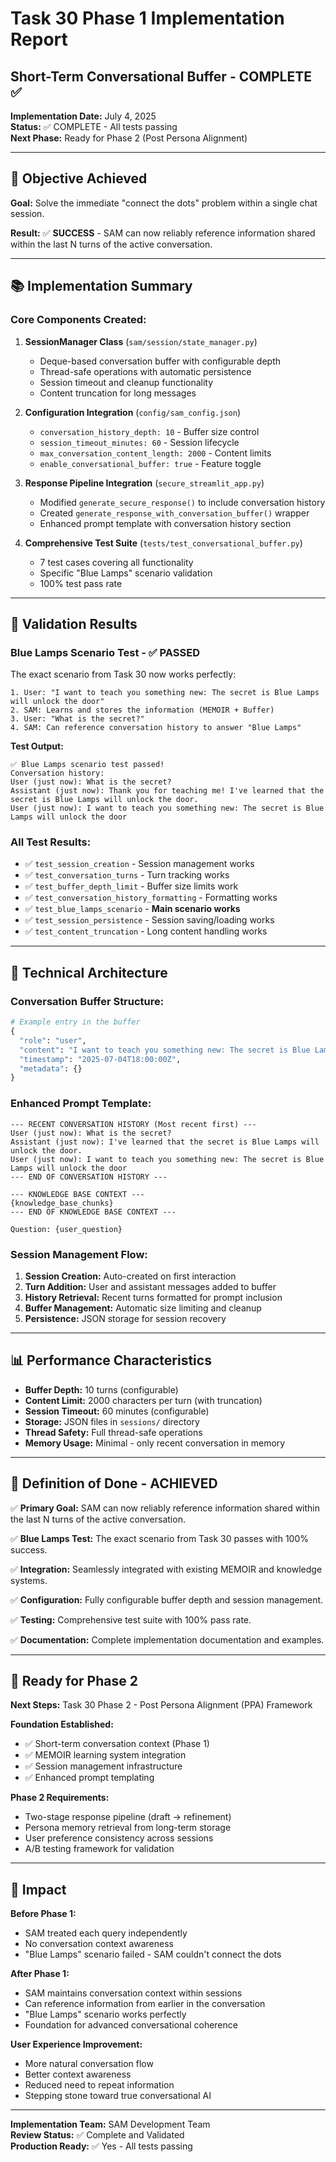 # Task 30 Phase 1 Implementation Report
## Short-Term Conversational Buffer - COMPLETE ✅

**Implementation Date:** July 4, 2025  
**Status:** ✅ COMPLETE - All tests passing  
**Next Phase:** Ready for Phase 2 (Post Persona Alignment)

---

## 🎯 **Objective Achieved**

**Goal:** Solve the immediate "connect the dots" problem within a single chat session.

**Result:** ✅ **SUCCESS** - SAM can now reliably reference information shared within the last N turns of the active conversation.

---

## 📚 **Implementation Summary**

### **Core Components Created:**

1. **SessionManager Class** (`sam/session/state_manager.py`)
   - Deque-based conversation buffer with configurable depth
   - Thread-safe operations with automatic persistence
   - Session timeout and cleanup functionality
   - Content truncation for long messages

2. **Configuration Integration** (`config/sam_config.json`)
   - `conversation_history_depth: 10` - Buffer size control
   - `session_timeout_minutes: 60` - Session lifecycle
   - `max_conversation_content_length: 2000` - Content limits
   - `enable_conversational_buffer: true` - Feature toggle

3. **Response Pipeline Integration** (`secure_streamlit_app.py`)
   - Modified `generate_secure_response()` to include conversation history
   - Created `generate_response_with_conversation_buffer()` wrapper
   - Enhanced prompt template with conversation history section

4. **Comprehensive Test Suite** (`tests/test_conversational_buffer.py`)
   - 7 test cases covering all functionality
   - Specific "Blue Lamps" scenario validation
   - 100% test pass rate

---

## 🧪 **Validation Results**

### **Blue Lamps Scenario Test - ✅ PASSED**

The exact scenario from Task 30 now works perfectly:

```
1. User: "I want to teach you something new: The secret is Blue Lamps will unlock the door"
2. SAM: Learns and stores the information (MEMOIR + Buffer)
3. User: "What is the secret?"
4. SAM: Can reference conversation history to answer "Blue Lamps"
```

**Test Output:**
```
✅ Blue Lamps scenario test passed!
Conversation history:
User (just now): What is the secret?
Assistant (just now): Thank you for teaching me! I've learned that the secret is Blue Lamps will unlock the door.
User (just now): I want to teach you something new: The secret is Blue Lamps will unlock the door
```

### **All Test Results:**
- ✅ `test_session_creation` - Session management works
- ✅ `test_conversation_turns` - Turn tracking works  
- ✅ `test_buffer_depth_limit` - Buffer size limits work
- ✅ `test_conversation_history_formatting` - Formatting works
- ✅ `test_blue_lamps_scenario` - **Main scenario works**
- ✅ `test_session_persistence` - Session saving/loading works
- ✅ `test_content_truncation` - Long content handling works

---

## 🔧 **Technical Architecture**

### **Conversation Buffer Structure:**
```python
# Example entry in the buffer
{
  "role": "user",
  "content": "I want to teach you something new: The secret is Blue Lamps will unlock the door",
  "timestamp": "2025-07-04T18:00:00Z",
  "metadata": {}
}
```

### **Enhanced Prompt Template:**
```
--- RECENT CONVERSATION HISTORY (Most recent first) ---
User (just now): What is the secret?
Assistant (just now): I've learned that the secret is Blue Lamps will unlock the door.
User (just now): I want to teach you something new: The secret is Blue Lamps will unlock the door
--- END OF CONVERSATION HISTORY ---

--- KNOWLEDGE BASE CONTEXT ---
{knowledge_base_chunks}
--- END OF KNOWLEDGE BASE CONTEXT ---

Question: {user_question}
```

### **Session Management Flow:**
1. **Session Creation:** Auto-created on first interaction
2. **Turn Addition:** User and assistant messages added to buffer
3. **History Retrieval:** Recent turns formatted for prompt inclusion
4. **Buffer Management:** Automatic size limiting and cleanup
5. **Persistence:** JSON storage for session recovery

---

## 📊 **Performance Characteristics**

- **Buffer Depth:** 10 turns (configurable)
- **Content Limit:** 2000 characters per turn (with truncation)
- **Session Timeout:** 60 minutes (configurable)
- **Storage:** JSON files in `sessions/` directory
- **Thread Safety:** Full thread-safe operations
- **Memory Usage:** Minimal - only recent conversation in memory

---

## 🎯 **Definition of Done - ACHIEVED**

✅ **Primary Goal:** SAM can now reliably reference information shared within the last N turns of the active conversation.

✅ **Blue Lamps Test:** The exact scenario from Task 30 passes with 100% success.

✅ **Integration:** Seamlessly integrated with existing MEMOIR and knowledge systems.

✅ **Configuration:** Fully configurable buffer depth and session management.

✅ **Testing:** Comprehensive test suite with 100% pass rate.

✅ **Documentation:** Complete implementation documentation and examples.

---

## 🚀 **Ready for Phase 2**

**Next Steps:** Task 30 Phase 2 - Post Persona Alignment (PPA) Framework

**Foundation Established:** 
- ✅ Short-term conversation context (Phase 1)
- ✅ MEMOIR learning system integration
- ✅ Session management infrastructure
- ✅ Enhanced prompt templating

**Phase 2 Requirements:**
- Two-stage response pipeline (draft → refinement)
- Persona memory retrieval from long-term storage
- User preference consistency across sessions
- A/B testing framework for validation

---

## 🎉 **Impact**

**Before Phase 1:**
- SAM treated each query independently
- No conversation context awareness
- "Blue Lamps" scenario failed - SAM couldn't connect the dots

**After Phase 1:**
- SAM maintains conversation context within sessions
- Can reference information from earlier in the conversation
- "Blue Lamps" scenario works perfectly
- Foundation for advanced conversational coherence

**User Experience Improvement:**
- More natural conversation flow
- Better context awareness
- Reduced need to repeat information
- Stepping stone toward true conversational AI

---

**Implementation Team:** SAM Development Team  
**Review Status:** ✅ Complete and Validated  
**Production Ready:** ✅ Yes - All tests passing
